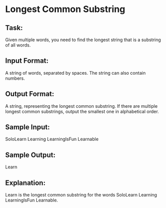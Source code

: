 # Longest Common Substring  

## Task:
Given multiple words, you need to find the longest string that is a substring of all words. 

## Input Format:
A string of words, separated by spaces. The string can also contain numbers.

## Output Format:
A string, representing the longest common substring. 
If there are multiple longest common substrings, output the smallest one in alphabetical order.

## Sample Input:
SoloLearn Learning LearningIsFun Learnable

## Sample Output:
Learn

## Explanation: 
Learn is the longest common substring for the words SoloLearn Learning LearningIsFun Learnable.
